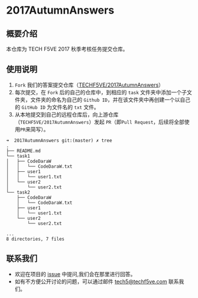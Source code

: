 # 2017AutumnAnswers

## 概要介绍

本仓库为 TECH F5VE 2017 秋季考核任务提交仓库。

## 使用说明

1. `Fork` 我们的答案提交仓库（[TECHF5VE/2017AutumnAnswers](https://github.com/TECHF5VE/2017AutumnAnswers)）
2. 每次提交，在 `Fork` 后的自己的仓库中，到相应的 `task` 文件夹中添加一个子文件夹，文件夹的命名为自己的 `Github ID`，并在该文件夹中再创建一个以自己的 `GitHub ID` 为文件名的 `txt` 文件。
3. 从本地提交到自己的远程仓库后，向上游仓库（`TECHF5VE/2017AutumnAnswers`）发起 `PR`（即`Pull Request`，后续将全部使用`PR`来简写）。

```
➜  2017AutumnAnswers git:(master) ✗ tree
.
├── README.md
└── task1
│   ├── CodeDaraW
│   │   └── CodeDaraW.txt
│   ├── user1
│   │   └── user1.txt
│   └── user2
│       └── user2.txt
└── task2
    ├── CodeDaraW
    │   └── CodeDaraW.txt
    ├── user1
    │   └── user1.txt
    └── user2
        └── user2.txt

...
8 directories, 7 files
```

## 联系我们

- 欢迎在项目的 [issue](https://github.com/TECHF5VE/2017AutumnAnswers/issues) 中提问,我们会在那里进行回答。
- 如有不方便公开讨论的问题，可以通过邮件 [tech5@techf5ve.com](http://techf5ve.com/) 联系我们。

